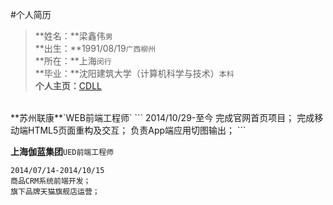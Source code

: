 #个人简历
>**姓名：**梁鑫伟`男`<br>
**出生：**1991/08/19`广西柳州`<br>
**所在：**上海`闵行`<br>
**毕业：**沈阳建筑大学（计算机科学与技术）`本科`<br>
**个人主页：**[CDLL](http://cdll.github.io/ 'CDLL的主页')<br>

<br>
**苏州联康**`WEB前端工程师`
```
2014/10/29-至今
完成官网首页项目；
完成移动端HTML5页面重构及交互；
负责App端应用切图输出；
```

**上海伽蓝集团**`UED前端工程师`
```
2014/07/14-2014/10/15
商品CRM系统前端开发；
旗下品牌天猫旗舰店运营；
```
